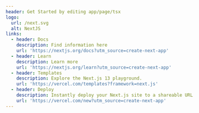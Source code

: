 ```yaml
---
header: Get Started by editing app/page/tsx
logo:
  url: /next.svg
  alt: NextJS
links:
  - header: Docs
    description: Find information here
    url: 'https://nextjs.org/docs?utm_source=create-next-app'
  - header: Learn
    description: Learn more
    url: 'https://nextjs.org/learn?utm_source=create-next-app'
  - header: Templates
    description: Explore the Next.js 13 playground.
    url: 'https://vercel.com/templates?framework=next.js'
  - header: Deploy
    description: Instantly deploy your Next.js site to a shareable URL with Vercel.
    url: 'https://vercel.com/new?utm_source=create-next-app'
---
```


